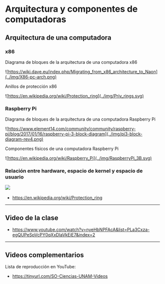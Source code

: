 # Arquitectura y componentes de computadoras

## Arquitectura de una computadora

### x86

Diagrama de bloques de la arquitectura de una computadora x86

![https://wiki.dave.eu/index.php/Migrating_from_x86_architecture_to_Naon](../img/X86-pc-arch.png)

Anillos de protección x86

![https://en.wikipedia.org/wiki/Protection_ring](../img/Priv_rings.svg)

### Raspberry Pi

Diagrama de bloques de la arquitectura de una computadora Raspberry Pi

![https://www.element14.com/community/community/raspberry-pi/blog/2017/01/16/raspberry-pi-3-block-diagram](../img/pi3-block-diagram-rev4.png)

Componentes físicos de una computadora Raspberry Pi

![https://en.wikipedia.org/wiki/Raspberry_Pi](../img/RaspberryPi_3B.svg)

### Relación entre hardware, espacio de kernel y espacio de usuario

![](../img/hw-kernel_space-user_space.png)

- <https://en.wikipedia.org/wiki/Protection_ring>

--------------------------------------------------------------------------------

## Video de la clase

- <https://www.youtube.com/watch?v=nyeHbNPFAcA&list=PLa3Cxza-egQUPeSpVcPY0qXxDlaVkEiE7&index=2>

--------------------------------------------------------------------------------

## Videos complementarios

Lista de reproducción en YouTube:

- <https://tinyurl.com/SO-Ciencias-UNAM-Videos>
